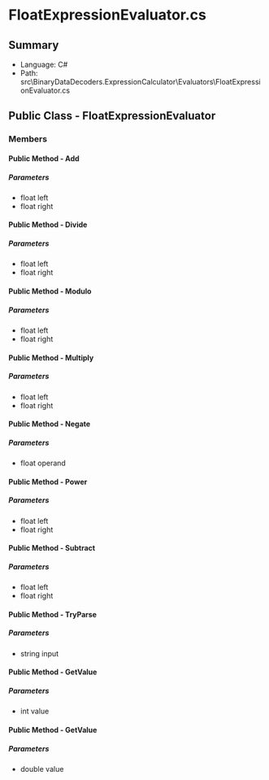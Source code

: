 ﻿# FloatExpressionEvaluator.cs

## Summary

* Language: C#
* Path: src\BinaryDataDecoders.ExpressionCalculator\Evaluators\FloatExpressionEvaluator.cs

## Public Class - FloatExpressionEvaluator

### Members

#### Public Method - Add

#####  Parameters

 - float left 
 - float right 

#### Public Method - Divide

#####  Parameters

 - float left 
 - float right 

#### Public Method - Modulo

#####  Parameters

 - float left 
 - float right 

#### Public Method - Multiply

#####  Parameters

 - float left 
 - float right 

#### Public Method - Negate

#####  Parameters

 - float operand 

#### Public Method - Power

#####  Parameters

 - float left 
 - float right 

#### Public Method - Subtract

#####  Parameters

 - float left 
 - float right 

#### Public Method - TryParse

#####  Parameters

 - string input 

#### Public Method - GetValue

#####  Parameters

 - int value 

#### Public Method - GetValue

#####  Parameters

 - double value 

